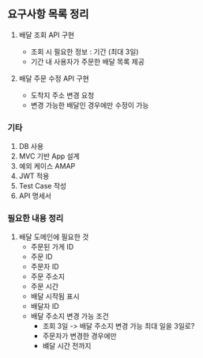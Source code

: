 ## 요구사항 목록 정리

1. 배달 조회 API 구현
    - 조회 시 필요한 정보 : 기간 (최대 3일)
    - 기간 내 사용자가 주문한 배달 목록 제공

2. 배달 주문 수정 API 구현
    - 도착지 주소 변경 요청
    - 변경 가능한 배달인 경우에만 수정이 가능

### 기타

1. DB 사용
2. MVC 기반 App 설계
3. 예외 케이스 AMAP
4. JWT 적용
5. Test Case 작성
6. API 명세서 

### 필요한 내용 정리

1. 배달 도메인에 필요한 것
   - 주문된 가게 ID
   - 주문 ID
   - 주문자 ID
   - 주문 주소지
   - 주문 시간
   - 배달 시작됨 표시
   - 배달자 ID
   - 배달 주소지 변경 가능 조건
     - 조회 3일 -> 배달 주소지 변경 가능 최대 일을 3일로?
     - 주문자가 변경한 경우에만
     - 뱨달 시간 전까지